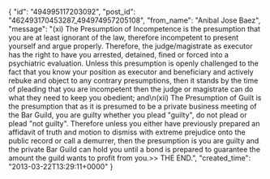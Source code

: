  {
   "id": "494995117203092",
   "post_id": "462493170453287_494974957205108",
   "from_name": "Anibal Jose Baez",
   "message": "(xi) The Presumption of Incompetence is the presumption that you are at least ignorant of the law, therefore incompetent to present yourself and argue properly. Therefore, the judge/magistrate as executor has the right to have you arrested, detained, fined or forced into a psychiatric evaluation. Unless this presumption is openly challenged to the fact that you know your position as executor and beneficiary and actively rebuke and object to any contrary presumptions, then it stands by the time of pleading that you are incompetent then the judge or magistrate can do what they need to keep you obedient; and\n(xii) The Presumption of Guilt is the presumption that as it is presumed to be a private business meeting of the Bar Guild, you are guilty whether you plead \"guilty\", do not plead or plead \"not guilty\". Therefore unless you either have previously prepared an affidavit of truth and motion to dismiss with extreme prejudice onto the public record or call a demurrer, then the presumption is you are guilty and the private Bar Guild can hold you until a bond is prepared to guarantee the amount the guild wants to profit from you.>> THE END.",
   "created_time": "2013-03-22T13:29:11+0000"
 }
